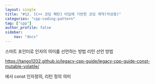 ```yaml
---
layout: single
title: "#12. [C++ 코딩 패턴] 타입에 기반한 코딩 계약(작성중)"
categories: "cpp-coding-pattern"
tag: ["cpp"]
author_profile: false
sidebar: 
    nav: "docs"
---
```


스마트 포인터로 인자의 의미를 선언하는 방법
리턴 선언 방법

https://tango1202.github.io/legacy-cpp-guide/legacy-cpp-guide-const-mutable-volatile/

에서 const 인자정의, 리턴 정의 의미